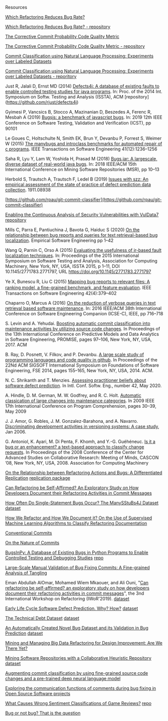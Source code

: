Resources

[Which Refactoring Reduces Bug Rate?](https://www.cs.huji.ac.il/~feit/papers/Refactor19PROMISE.pdf)

[Which Refactoring Reduces Bug Rate? - repository](https://github.com/evidencebp/Which-Refactoring-Reduces-Bug-Rate)

[The Corrective Commit Probability Code Quality Metric](https://arxiv.org/abs/2007.10912)

[The Corrective Commit Probability Code Quality Metric - repository](https://github.com/evidencebp/corrective-commit-probability)


[Commit Classification using Natural Language Processing: Experiments over Labeled Datasets](http://cibse2020.ppgia.pucpr.br/images/artigos/4/S04_P1.pdf)

[Commit Classification using Natural Language Processing: Experiments over Labeled Datasets - reporitory](https://github.com/gesteves91/fasttext-commit-classification)


Just R, Jalali D, Ernst MD (2014) [Defects4j: A database of existing faults to enable controlled testing studies for java programs](https://www.researchgate.net/publication/266659285_Defects4J_a_database_of_existing_faults_to_enable_controlled_testing_studies_for_Java_programs). In: Proc. of the 2014 Int. Symposium on Softw. Testing and Analysis (ISSTA), ACM [repository] (https://github.com/rjust/defects4j)


Gyimesi P, Vancsics B, Stocco A, Mazinanian D, Beszedes A, Ferenc R, Mesbah A (2019) [Bugsjs: a benchmark of javascript bugs](https://www.researchgate.net/publication/333681142_BUGSJS_A_Benchmark_of_JavaScript_Bugs). In: 2019 12th IEEE Conference on Software Testing, Validation and Veriﬁcation (ICST), pp 90101

Le Goues C, Holtschulte N, Smith EK, Brun Y, Devanbu P, Forrest S, Weimer W (2015) [The manybugs and introclass benchmarks for automated repair of c programs](https://squareslab.github.io/materials/LeGouesManyBugs2015.pdf). IEEE Transactions on Software Engineering 41(12):1236–1256

Saha R, Lyu Y, Lam W, Yoshida H, Prasad M (2018) [Bugs.jar: A largescale, diverse dataset of real-world java bugs](http://winglam2.web.engr.illinois.edu/publications/2018/bugs-dot-jar.pdf). In: 2018 IEEE/ACM 15th International Conference on Mining Software Repositories (MSR), pp 10–13

Herbold S, Trautsch A, Trautsch F, Ledel B (2019) [Issues with szz: An empirical assessment of the state of practice of defect prediction data collection](https://arxiv.org/abs/1911.08938). 1911.08938

[https://github.com/rpau/git-commit-classifier](https://github.com/rpau/git-commit-classifier)

[Enabling the Continuous Analysis of Security Vulnerabilities with VulData7](https://orbilu.uni.lu/bitstream/10993/36157/1/scam18.pdf) [repository](https://github.com/electricalwind/data7)

Mills C, Parra E, Pantiuchina J, Bavota G, Haiduc S (2020) [On the relationship between bug reports and queries for text retrieval-based bug localization](https://link.springer.com/article/10.1007/s10664-020-09823-w). Empirical Software Engineering pp 1–42

Wang Q, Parnin C, Orso A (2015) [Evaluating the usefulness of ir-based fault localization techniques](http://chrisparnin.me/pdf/ISSTA15.pdf). In: Proceedings of the 2015 International Symposium on Software Testing and Analysis, Association for Computing Machinery, New York, NY, USA, ISSTA 2015, p 1–11, DOI 10.1145/2771783.2771797, URL https://doi.org/10.1145/2771783.2771797

Ye X, Bunescu R, Liu C (2015) [Mapping bug reports to relevant ﬁles: A ranking model, a ﬁne-grained benchmark, and feature evaluation](https://www.researchgate.net/publication/281831915_Mapping_Bug_Reports_to_Relevant_Files_A_Ranking_Model_a_Fine-Grained_Benchmark_and_Feature_Evaluation). IEEE Transactions on Software Engineering 42(4):379–402

Chaparro O, Marcus A (2016) [On the reduction of verbose queries in text retrieval based software maintenance](https://ieeexplore.ieee.org/document/7883382). In: 2016 IEEE/ACM 38th International Conference on Software Engineering Companion (ICSE-C), IEEE, pp 716–718

S. Levin and A. Yehudai. [Boosting automatic commit classification into maintenance activities by utilizing source code changes](https://arxiv.org/pdf/1711.05340.pdf).
In Proceedings of the 13th International Conference on Predictive
Models and Data Analytics in Software Engineering, PROMISE,
pages 97–106, New York, NY, USA, 2017. ACM

B. Ray, D. Posnett, V. Filkov, and P. Devanbu. [A large scale
study of programming languages and code quality in github](https://web.cs.ucdavis.edu/~filkov/papers/lang_github.pdf).
In Proceedings of the 22Nd ACM SIGSOFT International Symposium
on Foundations of Software Engineering, FSE 2014, pages 155–165,
New York, NY, USA, 2014. ACM.

N. C. Shrikanth and T. Menzies. [Assessing practitioner beliefs
about software defect prediction](https://arxiv.org/abs/1912.10093). In Intl. Conf. Softw. Eng.,
number 42, May 2020.

A. Hindle, D. M. German, M. W. Godfrey, and R. C. Holt.
[Automatic classication of large changes into maintenance categories](https://softwareprocess.es/pubs/hindleICPC2009-large-changes-classification.pdf). In 2009 IEEE 17th International Conference on Program
Comprehension, pages 30–39, May 2009

J. J. Amor, G. Robles, J. M. Gonzalez-Barahona, and A. Navarro.
[Discriminating development activities in versioning systems: A
case study](http://citeseerx.ist.psu.edu/viewdoc/summary?doi=10.1.1.102.3673), Jan 2006.

G. Antoniol, K. Ayari, M. Di Penta, F. Khomh, and Y.-G.
Guéhéneuc. [Is it a bug or an enhancement? a text-based approach
to classify change requests](http://swat.polymtl.ca/~foutsekh/docs/CASCON'08.pdf). In Proceedings of the 2008 Conference of
the Center for Advanced Studies on Collaborative Research: Meeting of
Minds, CASCON ’08, New York, NY, USA, 2008. Association for
Computing Machinery

[On the Relationship between Refactoring Actions and Bugs:
A Differentiated Replication](https://arxiv.org/pdf/2009.11685.pdf) [replication package](https://zenodo.org/record/4018691#.X47GOZMzZhE)

[Can Refactoring be Self-Affirmed? An Exploratory
Study on How Developers Document their
Refactoring Activities in Commit Messages](https://www.researchgate.net/profile/Mohamed_Wiem_Mkaouer/publication/334282567_Can_Refactoring_Be_Self-Affirmed_An_Exploratory_Study_on_How_Developers_Document_Their_Refactoring_Activities_in_Commit_Messages/links/5d218f34458515c11c18d96c/Can-Refactoring-Be-Self-Affirmed-An-Exploratory-Study-on-How-Developers-Document-Their-Refactoring-Activities-in-Commit-Messages.pdf)

[How Often Do Single-Statement Bugs Occur? The ManySStuBs4J Dataset](https://arxiv.org/pdf/1905.13334.pdf) [dataset](https://zenodo.org/record/3653444#.X5l8W5MzZ70)

[How We Refactor and How We Document it? On the Use of Supervised Machine Learning Algorithms to Classify Refactoring Documentation](https://arxiv.org/pdf/2010.13890.pdf)

[Conventional Commits](https://www.conventionalcommits.org/en/v1.0.0/)

[On the Nature of Commits](https://www.inf.usi.ch/lanza/Downloads/Hatt2008a.pdf)

[BugsInPy: A Database of Existing Bugs in Python Programs to
Enable Controlled Testing and Debugging Studies](https://dl.acm.org/doi/pdf/10.1145/3368089.3417943) [repo](https://github.com/soarsmu/BugsInPy/)

[Large-Scale Manual Validation of Bug Fixing Commits: A Fine-grained Analysis of Tangling](https://arxiv.org/abs/2011.06244)

Eman Abdullah AlOmar, Mohamed Wiem Mkaouer, and Ali Ouni, "[Can refactoring be self-affirmed? an exploratory study on how developers document their refactoring activities in commit messages](https://www.researchgate.net/publication/334282567_Can_Refactoring_Be_Self-Affirmed_An_Exploratory_Study_on_How_Developers_Document_Their_Refactoring_Activities_in_Commit_Messages)", the 3nd International Workshop on Refactoring (IWoR'2019). [dataset](https://smilevo.github.io/code.html)

[Early Life Cycle Software Defect Prediction. Why? How?](https://arxiv.org/abs/2011.13071) [dataset](https://github.com/anonymousseresearcher/EarlyDefectPrediction)

[The Technical Debt Dataset](https://arxiv.org/pdf/1908.00827.pdf) [dataset](https://github.com/clowee/The-Technical-Debt-Dataset)

[An Automatically Created Novel Bug Dataset and its Validation in Bug Prediction](http://www.inf.u-szeged.hu/~ferenc/pdf/FGG20-JSS-An%20automatically%20created%20novel%20bug%20dataset%20and%20its%20validation%20in%20bug%20prediction.pdf) [dataset](http://www.inf.u-szeged.hu/~ferenc/papers/BugHunterDataSet/)

[Mining and Managing Big Data Refactoring for
Design Improvement: Are We There Yet?](https://www.researchgate.net/profile/Eman_Alomar3/publication/349105868_Mining_and_Managing_Big_Data_Refactoring_for_Design_Improvement_Are_We_There_Yet/links/60207cc545851589398c1a5c/Mining-and-Managing-Big-Data-Refactoring-for-Design-Improvement-Are-We-There-Yet.pdf)


[Mining Software Repositories with a Collaborative Heuristic Repository](https://arxiv.org/pdf/2103.01722.pdf) [dataset](https://github.com/giganticode/bohr)

[Augmenting commit classification by using fine-grained source code changes and a pre-trained deep neural language model](https://www.sciencedirect.com/science/article/abs/pii/S0950584921000495)

[Exploring the communication functions of comments during bug fixing in Open Source Software projects](https://www.sciencedirect.com/science/article/abs/pii/S0950584921000665)

[What Causes Wrong Sentiment Classifications of Game Reviews?](https://www.researchgate.net/profile/Cor-Paul-Bezemer/publication/350638067_What_Causes_Wrong_Sentiment_Classifications_of_Game_Reviews/links/606b3aca299bf1252e2fc0d9/What-Causes-Wrong-Sentiment-Classifications-of-Game-Reviews.pdf) [repo](https://github.com/asgaardlab/sentiment-analysis-Steam_reviews/)

[Bug or not bug? That is the question](https://arxiv.org/pdf/2103.12218.pdf)
